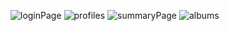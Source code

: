 
![loginPage](https://user-images.githubusercontent.com/81896873/159124724-1f5a5697-abd5-4e76-b138-56108f45ceeb.PNG)
![profiles](https://user-images.githubusercontent.com/81896873/159124729-b53c8dc6-db96-4f43-b60d-46c3c0e9548f.PNG)
![summaryPage](https://user-images.githubusercontent.com/81896873/159124734-47c7b2be-b9b9-46e1-bb47-0da214251281.PNG)
![albums](https://user-images.githubusercontent.com/81896873/159124741-1519842d-493f-4973-9a75-f457ee2703c5.PNG)
